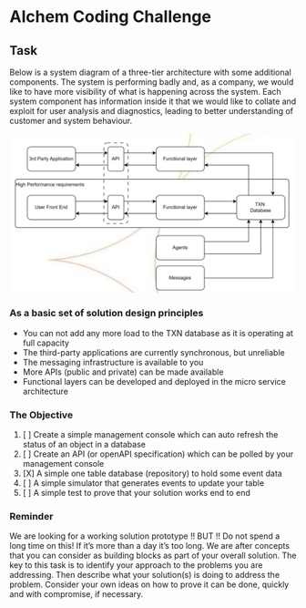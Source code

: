 # Alchem Coding Challenge

## Task 
Below is a system diagram of a three-tier architecture with some additional components.
The system is performing badly and, as a company, we would like to have more visibility of
what is happening across the system. Each system component has information inside it that
we would like to collate and exploit for user analysis and diagnostics, leading to better
understanding of customer and system behaviour. 

![image](images/diagram.png)

### As a basic set of solution design principles
- You can not add any more load to the TXN database as it is operating at full capacity
- The third-party applications are currently synchronous, but unreliable
- The messaging infrastructure is available to you
- More APIs (public and private) can be made available
- Functional layers can be developed and deployed in the micro service architecture

### The Objective
1. [ ] Create a simple management console which can auto refresh the status of an object
in a database
2. [ ] Create an API (or openAPI specification) which can be polled by your management
console
3. [X] A simple one table database (repository) to hold some event data
4. [ ] A simple simulator that generates events to update your table
5. [ ] A simple test to prove that your solution works end to end

### Reminder

We are looking for a working solution prototype !! BUT !! Do not spend a long time on this!
If it’s more than a day it’s too long. We are after concepts that you can consider as building
blocks as part of your overall solution.
The key to this task is to identify your approach to the problems you are addressing. Then
describe what your solution(s) is doing to address the problem.
Consider your own ideas on how to prove it can be done, quickly and with compromise, if
necessary. 